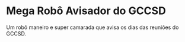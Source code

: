 Mega Robô Avisador do GCCSD
===========================

Um robô maneiro e super camarada que avisa os dias das reuniões do GCCSD.
